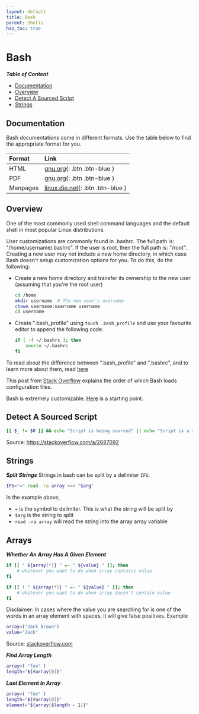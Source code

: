 ```yaml
---
layout: default
title: Bash
parent: Shells
has_toc: true
---
```


# Bash

***Table of Content***
  - [Documentation](#documentation)
  - [Overview](#overview)
  - [Detect A Sourced Script](#detect-a-sourced-script)
  - [Strings](#strings)

## Documentation
Bash documentations come in different formats. Use the table below to find the appropriate format for you.

| Format | Link |
|:-------|:-----|
| HTML | [gnu.org](https://www.gnu.org/software/bash/manual/bash.html){: .btn .btn-blue } |
| PDF | [gnu.org](https://www.gnu.org/software/bash/manual/bash.pdf){: .btn .btn-blue } |
| Manpages | [linux.die.net](https://linux.die.net/man/1/bash){: .btn .btn-blue } |

## Overview
One of the most commonly used shell command languages and the default shell in most popular Linux distributions.

User customizations are commonly found in .bashrc. The full path is: "/home/username/.bashrc". If the user is root, then the full path is: "/root". Creating a new user may not include a new home directory, in which case Bash doesn't setup customization options for you. To do this, do the following:
- Create a new home directory and transfer its ownership to the new user (assuming that you're the root user)
  ```sh
  cd /home
  mkdir username  # The new user's username
  chown username:username username
  cd username
  ```
- Create ".bash_profile" using `touch .bash_profile` and use your favourite editor to append the following code:
  ```sh
  if [ -f ~/.bashrc ]; then
      source ~/.bashrc
  fi
  ```

To read about the difference between ".bash_profile" and ".bashrc", and to learn more about them, read [here](https://linuxize.com/post/bashrc-vs-bash-profile/)

This post from [Stack Overflow](https://stackoverflow.com/questions/9953005/should-the-bashrc-in-the-home-directory-load-automatically/9954208#9954208) explains the order of which Bash loads configuration files.

Bash is extremely customizable. [Here](https://github.com/asiangoldfish/configspack/blob/main/bashrc) is a starting point.

## Detect A Sourced Script
```sh
[[ $_ != $0 ]] && echo "Script is being sourced" || echo "Script is a subshell"
```

Source: https://stackoverflow.com/a/2687092

## Strings
***Split Strings***
Strings in bash can be split by a delimiter `IFS`:

```sh
IFS="=" read -ra array <<< "$arg"
```

In the example above,

- `=` is the symbol to delimiter. This is what the string will be split by
- `$arg` is the string to split
- `read -ra array` will read the string into the array array variable

## Arrays
***Whether An Array Has A Given Element***

```sh
if [[ " ${array[*]} " =~ " ${value} " ]]; then
    # whatever you want to do when array contains value
fi

if [[ ! " ${array[*]} " =~ " ${value} " ]]; then
    # whatever you want to do when array doesn't contain value
fi
```

Disclaimer: In cases where the value you are searching for is one of the words in an array element with spaces, it will give false positives. Example
```sh
array=("Jack Brown")
value="Jack"
```
Source: [stackoverflow.com](https://stackoverflow.com/a/15394738)

***Find Array Length***

```sh
array=( "foo" )
length="${#array[@]}"
```

***Last Element In Array***
```sh
array=( "foo" )
length="${#array[@]}"
element="${array[$length - 1]}"
```
